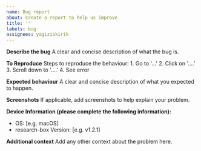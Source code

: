 ```yaml
---
name: Bug report
about: Create a report to help us improve
title: ''
labels: bug
assignees: yagiziskirik
---
```


**Describe the bug**
A clear and concise description of what the bug is.

**To Reproduce**
Steps to reproduce the behaviour: 1. Go to '...' 2. Click on '....' 3. Scroll down to '....' 4. See error

**Expected behaviour**
A clear and concise description of what you expected to happen.

**Screenshots**
If applicable, add screenshots to help explain your problem.

**Device Information (please complete the following information):**

- OS: [e.g. macOS]
- research-box Version: [e.g. v1.2.1]

**Additional context**
Add any other context about the problem here.
